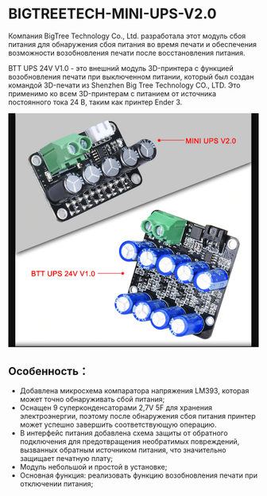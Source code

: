 # BIGTREETECH-MINI-UPS-V2.0
Компания BigTree Technology Co., Ltd. разработала этот модуль сбоя питания для обнаружения сбоя питания во время печати и обеспечения возможности возобновления печати после восстановления питания.

BTT UPS 24V V1.0 - это внешний модуль 3D-принтера с функцией возобновления печати при выключенном питании, который был создан командой 3D-печати из Shenzhen Big Tree Technology CO., LTD. Это применимо ко всем 3D-принтерам с питанием от источника постоянного тока 24 В, таким как принтер Ender 3.

<img align="cener" width=800 src="Images/BTT_UPS.jpg">

## Особенность：
- Добавлена микросхема компаратора напряжения LM393, которая может точно обнаруживать сбой питания;
- Оснащен 9 суперконденсаторами 2,7V 5F для хранения электроэнергии, поэтому после обнаружения сбоя питания принтер может успешно завершить соответствующую операцию.
- В интерфейс питания добавлена схема защиты от обратного подключения для предотвращения необратимых повреждений, вызванных обратным источником питания, что значительно защищает печатную плату;
- Модуль небольшой и простой в установке;
- Основная функция: реализовать функцию возобновления печати при отключении питания;
